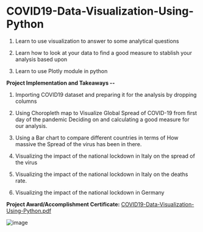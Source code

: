# COVID19-Data-Visualization-Using-Python

1. Learn to use visualization to answer to some analytical questions

2. Learn how to look at your data to find a good measure to stablish your analysis based upon 

3. Learn to use Plotly module in python


**Project Implementation and Takeaways --**

1. Importing COVID19 dataset and preparing it for the analysis by dropping columns 

2. Using Choropleth map to Visualize Global Spread of COVID-19 from first day of the pandemic    Deciding on and calculating a good measure for our analysis.

3. Using a Bar chart to compare different countries in terms of How massive the Spread of the virus has been in there. 

4. Visualizing the impact of the national lockdown in Italy on the spread of the virus

5. Visualizing the impact of the national lockdown in Italy on the deaths rate.  

6. Visualizing the impact of the national lockdown in Germany


**Project Award/Accomplishment Certificate:**
[COVID19-Data-Visualization-Using-Python.pdf](https://github.com/Pikachu0405/COVID19-Data-Visualization-Using-Python/files/7634517/COVID19-Data-Visualization-Using-Python.pdf)

![image](https://user-images.githubusercontent.com/93926742/144250453-73cde19f-6462-4aa7-82b3-49938dc4924e.png)
